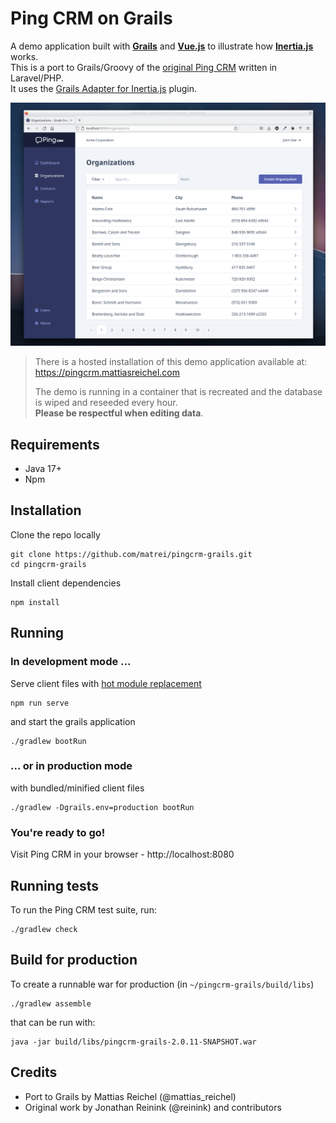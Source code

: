 # Ping CRM on Grails
A demo application built with **[Grails](https://grails.org)** and **[Vue.js](https://vuejs.org)** to illustrate how **[Inertia.js](https://inertiajs.com/)** works.\
This is a port to Grails/Groovy of the [original Ping CRM](https://github.com/inertiajs/pingcrm) written in Laravel/PHP.\
It uses the [Grails Adapter for Inertia.js](https://github.com/matrei/grails-inertia-plugin) plugin.

![Screenshot of the Ping CRM application](screenshot.png)

> There is a hosted installation of this demo application available at:\
> https://pingcrm.mattiasreichel.com
> 
> The demo is running in a container that is recreated and the database is wiped and reseeded every hour.\
>**Please be respectful when editing data**.

## Requirements
- Java 17+
- Npm

## Installation
Clone the repo locally
```shell
git clone https://github.com/matrei/pingcrm-grails.git
cd pingcrm-grails
```
Install client dependencies
```shell
npm install
```
## Running
### In development mode ...
Serve client files with [hot module replacement](https://vitejs.dev/guide/features.html#hot-module-replacement)
```shell
npm run serve
```
and start the grails application
```shell
./gradlew bootRun
```
###  ... or in production mode
with bundled/minified client files
```shell
./gradlew -Dgrails.env=production bootRun
```

### You're ready to go!
Visit Ping CRM in your browser - http://localhost:8080

## Running tests
To run the Ping CRM test suite, run:
```shell
./gradlew check
```

## Build for production
To create a runnable war for production (in `~/pingcrm-grails/build/libs`)
```shell
./gradlew assemble
```
that can be run with:
```shell
java -jar build/libs/pingcrm-grails-2.0.11-SNAPSHOT.war
```

## Credits
* Port to Grails by Mattias Reichel (@mattias_reichel)
* Original work by Jonathan Reinink (@reinink) and contributors
